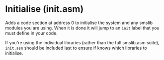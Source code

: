 # Initialise (init.asm)

Adds a code section at address 0 to initialise the system and any smslib modules you are using. When it is done it will jump to an `init` label that you must define in your code.

If you're using the individual libraries (rather than the full smslib.asm suite), `init.asm` should be included last to ensure if knows which libraries to initialise.
